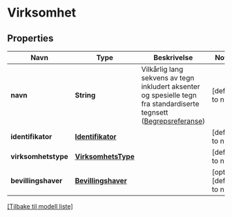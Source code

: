 # Virksomhet

## Properties

| Navn                | Type                                      | Beskrivelse                                                                                                                                                                                    | Notater                      |
|---------------------|-------------------------------------------|------------------------------------------------------------------------------------------------------------------------------------------------------------------------------------------------|------------------------------|
| **navn**            | **String**                                | Vilkårlig lang sekvens av tegn inkludert aksenter og spesielle tegn fra standardiserte tegnsett ([Begrepsreferanse](https://data.skatteetaten.no/begrep/20b52af3-9fe1-11e5-a9f8-e4115b280940)) | [default to null]            |
| **identifikator**   | [**Identifikator**](Identifikator.md)     |                                                                                                                                                                                                | [default to null]            |
| **virksomhetstype** | [**VirksomhetsType**](VirksomhetsType.md) |                                                                                                                                                                                                | [default to null]            |
| **bevillingshaver** | [**Bevillingshaver**](Bevillingshaver.md) |                                                                                                                                                                                                | [optional] [default to null] |

[[Tilbake til modell liste]](../index.md)

